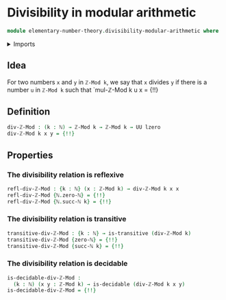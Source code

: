 # Divisibility in modular arithmetic

```agda
module elementary-number-theory.divisibility-modular-arithmetic where
```

<details><summary>Imports</summary>

```agda
open import elementary-number-theory.divisibility-integers
open import elementary-number-theory.divisibility-standard-finite-types
open import elementary-number-theory.modular-arithmetic
open import elementary-number-theory.natural-numbers

open import foundation.binary-relations
open import foundation.decidable-types
open import foundation.dependent-pair-types
open import foundation.identity-types
open import foundation.universe-levels

open import univalent-combinatorics.fibers-of-maps
```

</details>

## Idea

For two numbers `x` and `y` in `ℤ-Mod k`, we say that `x` divides `y` if there
is a number `u` in `ℤ-Mod k` such that `mul-ℤ-Mod k u x = {!!}

## Definition

```agda
div-ℤ-Mod : (k : ℕ) → ℤ-Mod k → ℤ-Mod k → UU lzero
div-ℤ-Mod k x y = {!!}
```

## Properties

### The divisibility relation is reflexive

```agda
refl-div-ℤ-Mod : {k : ℕ} (x : ℤ-Mod k) → div-ℤ-Mod k x x
refl-div-ℤ-Mod {ℕ.zero-ℕ} = {!!}
refl-div-ℤ-Mod {ℕ.succ-ℕ k} = {!!}
```

### The divisibility relation is transitive

```agda
transitive-div-ℤ-Mod : {k : ℕ} → is-transitive (div-ℤ-Mod k)
transitive-div-ℤ-Mod {zero-ℕ} = {!!}
transitive-div-ℤ-Mod {succ-ℕ k} = {!!}
```

### The divisibility relation is decidable

```agda
is-decidable-div-ℤ-Mod :
  (k : ℕ) (x y : ℤ-Mod k) → is-decidable (div-ℤ-Mod k x y)
is-decidable-div-ℤ-Mod = {!!}
```
